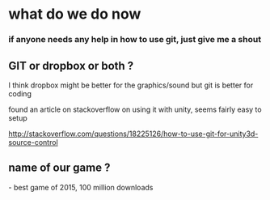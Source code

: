 # what do we do now

### if anyone needs any help in how to use git, just give me a shout

## GIT or dropbox or both ?

I think dropbox might be better for the graphics/sound but git is better for coding

found an article on stackoverflow on using it with unity, seems fairly easy to setup

http://stackoverflow.com/questions/18225126/how-to-use-git-for-unity3d-source-control

## name of our game ?

<name of our game> - best game of 2015, 100 million downloads
